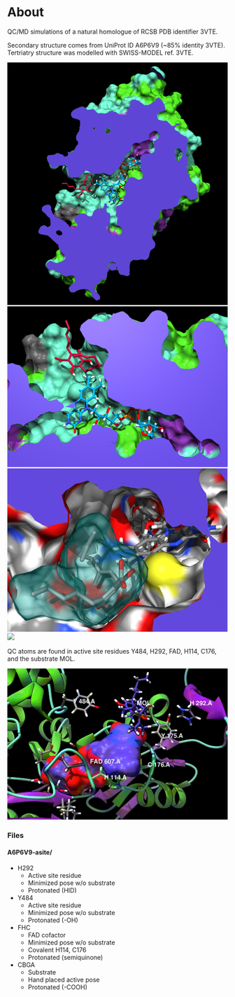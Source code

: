 # About
QC/MD simulations of a natural homologue of RCSB PDB identifier 3VTE.

Secondary structure comes from UniProt ID A6P6V9 (~85% identity 3VTE). Tertriatry structure was modelled with SWISS-MODEL ref. 3VTE. 

![](img/complex-clipped.png)
![](img/swissd-entrance.png)
![](img/swissd-entrance-colored.png)
![](img/activesite-internal.gif)

QC atoms are found in active site residues Y484, H292, FAD, H114, C176, and the substrate MOL.

![](img/activesite-clipped.gif)

### Files
#### A6P6V9-asite/
- H292
    - Active site residue
    - Minimized pose w/o substrate
    - Protonated (HID)
- Y484
    - Active site residue
    - Minimized pose w/o substrate
    - Protonated (-OH)
- FHC
    - FAD cofactor
    - Minimized pose w/o substrate
    - Covalent H114, C176
    - Protonated (semiquinone)
- CBGA
    - Substrate
    - Hand placed active pose
    - Protonated (-COOH)
